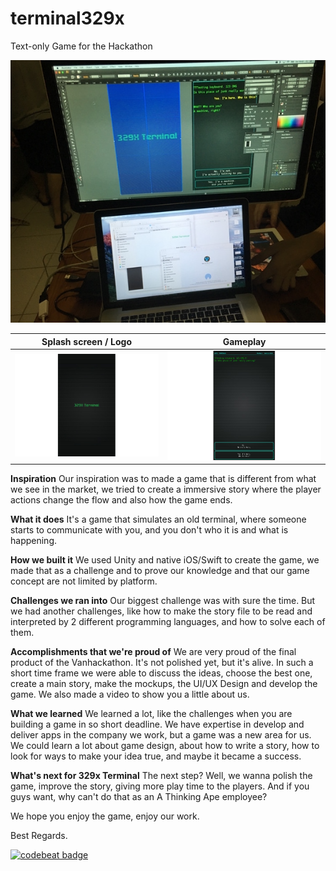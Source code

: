 # terminal329x
Text-only Game for the Hackathon

![alt tag](https://raw.githubusercontent.com/luizdias/terminal329x/initial-launch/screenshots/gallery1.png)

Splash screen / Logo            |   Gameplay
:-------------------------:|:-------------------------:
![alt tag](https://raw.githubusercontent.com/luizdias/terminal329x/initial-launch/screenshots/gallery2.jpg)  |  ![alt tag](https://raw.githubusercontent.com/luizdias/terminal329x/initial-launch/screenshots/gallery3.jpg)



**Inspiration**
Our inspiration was to made a game that is different from what we see in the market, we tried to create a immersive story where the player actions change the flow and also how the game ends.

**What it does**
It's a game that simulates an old terminal, where someone starts to communicate with you, and you don't who it is and what is happening.

**How we built it**
We used Unity and native iOS/Swift to create the game, we made that as a challenge and to prove our knowledge and that our game concept are not limited by platform.

**Challenges we ran into**
Our biggest challenge was with sure the time. But we had another challenges, like how to make the story file to be read and interpreted by 2 different programming languages, and how to solve each of them.

**Accomplishments that we're proud of**
We are very proud of the final product of the Vanhackathon. It's not polished yet, but it's alive. In such a short time frame we were able to discuss the ideas, choose the best one, create a main story, make the mockups, the UI/UX Design and develop the game. We also made a video to show you a little about us.

**What we learned**
We learned a lot, like the challenges when you are building a game in so short deadline. We have expertise in develop and deliver apps in the company we work, but a game was a new area for us. We could learn a lot about game design, about how to write a story, how to look for ways to make your idea true, and maybe it became a success.

**What's next for 329x Terminal**
The next step? Well, we wanna polish the game, improve the story, giving more play time to the players. And if you guys want, why can't do that as an A Thinking Ape employee?

We hope you enjoy the game, enjoy our work.

Best Regards.



[![codebeat badge](https://codebeat.co/badges/4ed69e5f-c0dc-4ee9-b273-cae2a83990d4)](https://codebeat.co/projects/github-com-luizdias-terminal329x#)
